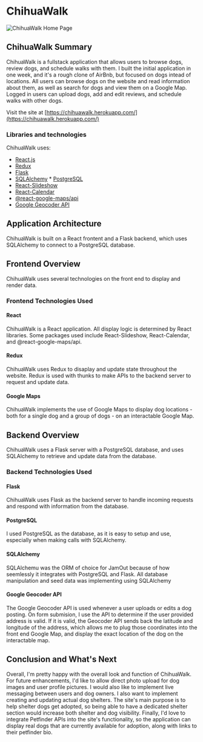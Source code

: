 # ChihuaWalk
![ChihuaWalk Home Page](https://res.cloudinary.com/dt8q1ngxj/image/upload/v1637705894/Capstone/metaPhoto_evlung.png)

## ChihuaWalk Summary

ChihuaWalk is a fullstack application that allows users to browse dogs, review dogs, and schedule walks with them. I built the initial application in one week, and it's a rough clone of AirBnb, but focused on dogs intead of locations. All users can browse dogs on the website and read information about them, as well as search for dogs and view them on a Google Map. Logged in users can upload dogs, add and edit reviews, and schedule walks with other dogs. 

Visit the site at [https://chihuawalk.herokuapp.com/](https://chihuawalk.herokuapp.com/)

### Libraries and technologies
ChihuaWalk uses:

* [React.js](https://reactjs.org/)
* [Redux](https://redux.js.org/)
* [Flask](https://flask.palletsprojects.com/en/2.0.x/)
* [SQLAlchemy](https://www.sqlalchemy.org/)
* [PostgreSQL](https://www.postgresql.org/)
* [React-Slideshow](https://github.com/femioladeji/react-slideshow)
* [React-Calendar](https://github.com/wojtekmaj/react-calendar)
* [@react-google-maps/api](https://react-google-maps-api-docs.netlify.app/)
* [Google Geocoder API](https://github.com/googlemaps/google-maps-services-python)


## Application Architecture

ChihuaWalk is built on a React frontent and a Flask backend, which uses SQLAlchemy to connect to a PostgreSQL database.

## Frontend Overview

ChihuaWalk uses several technologies on the front end to display and render data.

### Frontend Technologies Used

#### React

ChihuaWalk is a React application. All display logic is determined by React libraries. Some packages used include React-Slideshow, React-Calendar, and @react-google-maps/api. 

#### Redux

ChihuaWalk uses Redux to disaplay and update state throughout the website. Redux is used with thunks to make APIs to the backend server to request and update data. 

#### Google Maps

ChihuaWalk implements the use of Google Maps to display dog locations - both for a single dog and a group of dogs - on an interactable Google Map.  


## Backend Overview

ChihuaWalk uses a Flask server with a PostgreSQL database, and uses SQLAlchemy to retrieve and update data from the database.

### Backend Technologies Used

#### Flask

ChihuaWalk uses Flask as the backend server to handle incoming requests and respond with information from the database.

#### PostgreSQL

I used PostgreSQL as the database, as it is easy to setup and use, especially when making calls with SQLAlchemy.

#### SQLAlchemy

SQLAlchemu was the ORM of choice for JamOut because of how seemlessly it integrates with PostgreSQL and Flask. All database manipulation and seed data was implementing using SQLAlchemy

#### Google Geocoder API

The Google Geocoder API is used whenever a user uploads or edits a dog posting. On form submision, I use the API to determine if the user provided address is valid. If it is valid, the Geocoder API sends back the latitude and longitude of the address, which allows me to plug those coordinates into the front end Google Map, and display the exact location of the dog on the interactable map.


## Conclusion and What's Next

Overall, I'm pretty happy with the overall look and function of ChihuaWalk. For future enhancements, I'd like to allow direct photo upload for dog images and user profile pictures. I would also like to implement live messaging between users and dog owners. I also want to implement creating and updating actual dog shelters. The site's main purpose is to help shelter dogs get adopted, so being able to have a dedicated shelter section would increase both shelter and dog visibility. Finally, I'd love to integrate Petfinder APIs into the site's functionality, so the application can display real dogs that are currently available for adoption, along with links to their petfinder bio. 
